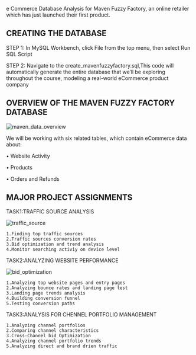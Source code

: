 e Commerce Database Analysis for Maven Fuzzy Factory, an online retailer which has just launched their first product.




## CREATING THE DATABASE

STEP 1: In MySQL Workbench, click File from the top menu, then select Run SQL Script

STEP 2: Navigate to the create_mavenfuzzyfactory.sql,This code will automatically generate the entire database that we’ll be exploring throughout the course, modeling a
real-world eCommerce product company
## OVERVIEW OF THE MAVEN FUZZY FACTORY DATABASE
![maven_data_overview](https://github.com/niladri-dey/SQL-FOR-ANALYTICS-BUSINESS-INTELLIGENCE/assets/63118910/ace13cea-ca6e-4ec6-a6e1-510d9e04361e)

We will be working with six related tables,
which contain eCommerce data about:

• Website Activity

• Products


• Orders and Refunds
## MAJOR PROJECT ASSIGNMENTS
TASK1:TRAFFIC SOURCE ANALYSIS


![traffic_source](https://github.com/niladri-dey/SQL-FOR-ANALYTICS-BUSINESS-INTELLIGENCE/assets/63118910/f26ffc90-4532-487b-a3ba-357490e18671)

    1.Finding top traffic sources
    2.Traffic sources conversion rates
    3.Bid optimization and trend analysis
    4.Monitor searching activiy on device level
TASK2:ANALYZING WEBSITE PERFORMANCE


![bid_optimization](https://github.com/niladri-dey/SQL-FOR-ANALYTICS-BUSINESS-INTELLIGENCE/assets/63118910/b106940a-3cdf-4691-a15b-f5fbbcd9f370)

    1.Analyzing top website pages and entry pages
    2.Analyzing bounce rates and landing page test
    3.Landing page trends analysis
    4.Building conversion funnel 
    5.Testing conversion paths
TASK3:ANALYSIS FOR CHENNEL PORTFOLIO MANAGEMENT

    1.Analyzing channel portfolios
    2.Comparing channel characteristics
    3.Cross-Channel bid Optimization
    4.Analyzing channel portfolio trends
    5.Analyzing direct and brand drien traffic
